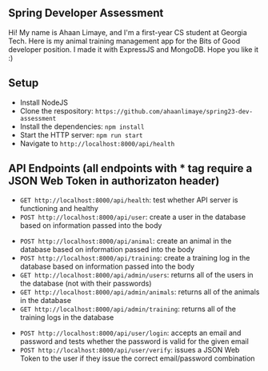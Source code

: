 ## Spring Developer Assessment
Hi! My name is Ahaan Limaye, and I'm a first-year CS student at Georgia Tech. Here is my animal training management app for the Bits of Good developer position. I made it with ExpressJS and MongoDB. Hope you like it :)

## Setup
- Install NodeJS
- Clone the respository: `https://github.com/ahaanlimaye/spring23-dev-assessment`
- Install the dependencies: `npm install`
- Start the HTTP server: `npm run start`
- Navigate to `http://localhost:8000/api/health`

## API Endpoints (all endpoints with * tag require a JSON Web Token in authorizaton header)
- `GET http://localhost:8000/api/health`: test whether API server is functioning and healthy
- `POST http://localhost:8000/api/user`: create a user in the database based on information passed into the body
* `POST http://localhost:8000/api/animal`: create an animal in the database based on information passed into the body
* `POST http://localhost:8000/api/training`: create a training log in the database based on information passed into the body
* `GET http://localhost:8000/api/admin/users`: returns all of the users in the database (not with their passwords)
* `GET http://localhost:8000/api/admin/animals`: returns all of the animals in the database
* `GET http://localhost:8000/api/admin/training`: returns all of the training logs in the database
- `POST http://localhost:8000/api/user/login`: accepts an email and password and tests whether the password is valid for the given email
- `POST http://localhost:8000/api/user/verify`: issues a JSON Web Token to the user if they issue the correct email/password combination
